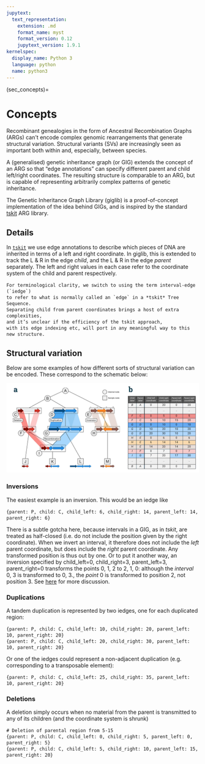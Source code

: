 ```yaml
---
jupytext:
  text_representation:
    extension: .md
    format_name: myst
    format_version: 0.12
    jupytext_version: 1.9.1
kernelspec:
  display_name: Python 3
  language: python
  name: python3
---
```


(sec_concepts)=

# Concepts

Recombinant genealogies in the form of Ancestral Recombination Graphs (ARGs) can't
encode complex genomic rearrangements that generate structural variation.
Structural variants (SVs) are increasingly seen as important both within and, especially,
between species.

A (generalised) genetic inheritance graph (or GIG) extends the concept of an ARG
so that “edge annotations” can specify different parent and child left/right coordinates.
The resulting structure is comparable to an ARG, but is capable of representing
arbitrarily complex patterns of genetic inheritance. 

The Genetic Inheritance Graph Library (giglib) is a proof-of-concept implementation of the idea
behind GIGs, and is inspired by the standard [tskit](https://tskit.dev) ARG library.

## Details

In [`tskit`](https://tskit.dev) we use edge annotations to describe which pieces of DNA are inherited in terms of a left and right coordinate.
In giglib, this is extended to track the L & R in the edge *child*, and the L & R in the edge *parent* separately.
The left and right values in each case refer to the coordinate system of the child and parent respectively.

```{note}
For terminological clarity, we switch to using the term interval-edge (`iedge`)
to refer to what is normally called an `edge` in a *tskit* Tree Sequence.
Separating child from parent coordinates brings a host of extra complexities,
and it’s unclear if the efficiency of the tskit approach,
with its edge indexing etc, will port in any meaningful way to this new structure.
```

## Structural variation

Below are some examples of how different sorts of structural variation can be encoded. These correspond to the
schematic below:

![GIG schematic](_static/schematic.png)

### Inversions

The easiest example is an inversion. This would be an iedge like

```
{parent: P, child: C, child_left: 6, child_right: 14, parent_left: 14, parent_right: 6}
```

There is a subtle gotcha here, because intervals in a GIG, as in _tskit_, are treated as half-closed
(i.e. do not include the position given by the right coordinate). When we invert an interval, it
therefore does not include the *left* parent coordinate, but does include the *right* parent coordinate.
Any transformed position is thus out by one. Or to put it another way, an inversion specified
by child_left=0, child_right=3, parent_left=3, parent_right=0 transforms the points
0, 1, 2 to 2, 1, 0: although the *interval* 0, 3 is transformed to 0, 3., the *point* 0 is transformed
to position 2, not position 3. See
[here](https://github.com/hyanwong/giglib/issues/41#issuecomment-1858530867)
for more discussion.

### Duplications

A tandem duplication is represented by two iedges, one for each duplicated region:

```
{parent: P, child: C, child_left: 10, child_right: 20, parent_left: 10, parent_right: 20}
{parent: P, child: C, child_left: 20, child_right: 30, parent_left: 10, parent_right: 20}
```

Or one of the iedges could represent a non-adjacent duplication (e.g. corresponding to a transposable element):
```
{parent: P, child: C, child_left: 25, child_right: 35, parent_left: 10, parent_right: 20}
```

### Deletions

A deletion simply occurs when no material from the parent is transmitted to any of its children (and the coordinate system is shrunk)

```
# Deletion of parental region from 5-15
{parent: P, child: C, child_left: 0, child_right: 5, parent_left: 0, parent_right: 5}
{parent: P, child: C, child_left: 5, child_right: 10, parent_left: 15, parent_right: 20}
```

